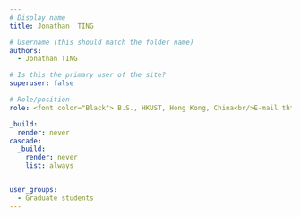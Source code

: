 ```yaml
---
# Display name
title: Jonathan  TING

# Username (this should match the folder name)
authors:
  - Jonathan TING

# Is this the primary user of the site?
superuser: false

# Role/position
role: <font color="Black"> B.S., HKUST, Hong Kong, China<br/>E-mail thtingaa at connect.ust.hk</font>

_build:
  render: never
cascade:
  _build:
    render: never
    list: always


user_groups:
  - Graduate students
---
```

